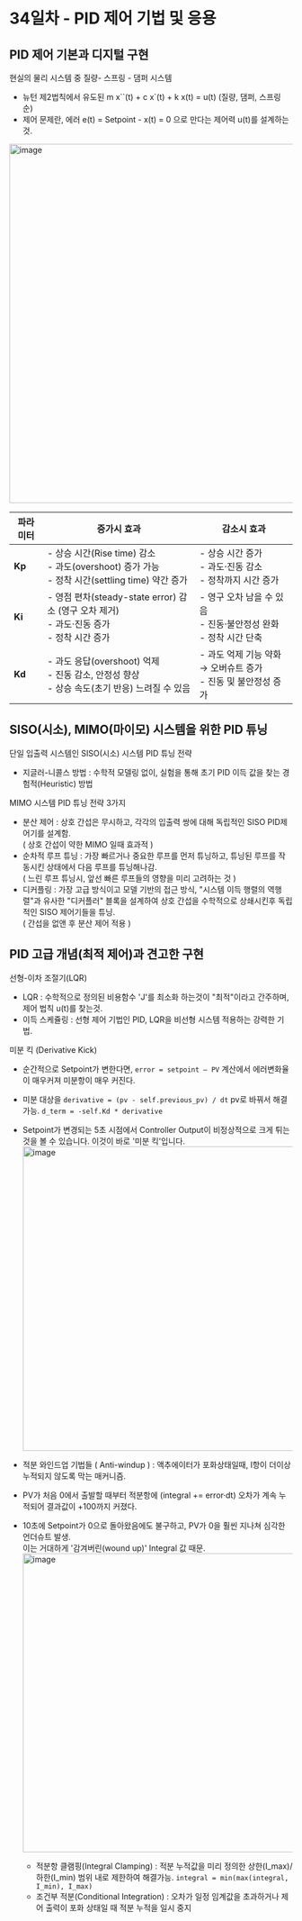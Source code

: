 # 34일차 - PID 제어 기법 및 응용

## PID 제어 기본과 디지털 구현
현실의 물리 시스템 중 질량- 스프링 - 댐퍼 시스템
- 뉴턴 제2법칙에서 유도된 m x``(t) + c x`(t) + k x(t) = u(t) (질량, 댐퍼, 스프링 순)
- 제어 문제란, 에러 e(t) = Setpoint - x(t) = 0 으로 만다는 제어력 u(t)를 설계하는 것.

<img width="1043" height="638" alt="image" src="https://github.com/user-attachments/assets/1def3da2-3c55-41eb-89ee-7f81da3d2cfb" />

| 파라미터   | 증가시 효과                                                                           | 감소시 효과                                          |
| ------ | -------------------------------------------------------------------------------- | ----------------------------------------------- |
| **Kp** | - 상승 시간(Rise time) 감소<br/>- 과도(overshoot) 증가 가능<br/>- 정착 시간(settling time) 약간 증가 | - 상승 시간 증가<br/>- 과도·진동 감소<br/>- 정착까지 시간 증가      |
| **Ki** | - 영점 편차(steady-state error) 감소 (영구 오차 제거)<br/>- 과도·진동 증가<br/>- 정착 시간 증가          | - 영구 오차 남을 수 있음<br/>- 진동·불안정성 완화<br/>- 정착 시간 단축 |
| **Kd** | - 과도 응답(overshoot) 억제<br/>- 진동 감소, 안정성 향상<br/>- 상승 속도(초기 반응) 느려질 수 있음            | - 과도 억제 기능 약화 → 오버슈트 증가<br/>- 진동 및 불안정성 증가      |

## SISO(시소), MIMO(마이모) 시스템을 위한 PID 튜닝
단일 입출력 시스템인 SISO(시소) 시스템 PID 튜닝 전략
- 지글러-니콜스 방법 : 수학적 모델링 없이, 실험을 통해 초기 PID 이득 값을 찾는 경험적(Heuristic) 방법

MIMO 시스템 PID 튜닝 전략 3가지
- 분산 제어 : 상호 간섭은 무시하고, 각각의 입출력 쌍에 대해 독립적인 SISO PID제어기를 설계함.<br> ( 상호 간섭이 약한 MIMO 일때 효과적 )
- 순차적 루프 튜닝 : 가장 빠르거나 중요한 루프를 먼저 튜닝하고, 튜닝된 루프를 작동시킨 상태에서 다음 루프를 튜닝해나감.<br> ( 느린 루프 튜닝시, 앞선 빠른 루프들의 영향을 미리 고려하는 것 )
- 디커플링 : 가장 고급 방식이고 모델 기반의 접근 방식, "시스템 이득 행렬의 역행렬"과 유사한 "디커플러" 블록을 설계하여 상호 간섭을 수학적으로 상쇄시킨후 독립적인 SISO 제어기들을 튜닝.<br> ( 간섭을 없앤 후 분산 제어 적용 )

## PID 고급 개념(최적 제어)과 견고한 구현
선형-이차 조절기(LQR)
- LQR : 수학적으로 정의된 비용함수 'J'를 최소화 하는것이 "최적"이라고 간주하며, 제어 법칙 u(t)를 찾는것.
- 이득 스케쥴링 : 선형 제어 기법인 PID, LQR을 비선형 시스템 적용하는 강력한 기법.

미분 킥 (Derivative Kick)
- 순간적으로 Setpoint가 변한다면, `error = setpoint – PV` 계산에서 에러변화율이 매우커져 미분항이 매우 커진다.
- 미분 대상을 `derivative = (pv - self.previous_pv) / dt` pv로 바꿔서 해결가능.
        `d_term = -self.Kd * derivative`
- Setpoint가 변경되는 5초 시점에서 Controller Output이 비정상적으로 크게 튀는 것을 볼 수 있습니다. 이것이 바로 '미분 킥'입니다.<br>
  <img width="1007" height="541" alt="image" src="https://github.com/user-attachments/assets/ffa8b40c-ff9e-4daf-b205-1f197daacaaf" />


- 적분 와인드업 기법들 ( Anti-windup ) : 액추에이터가 포화상태일때, I항이 더이상 누적되지 않도록 막는 매커니즘.
- PV가 처음 0에서 출발할 때부터 적분항에 (integral += error·dt) 오차가 계속 누적되어 결과값이 +100까지 커졌다.
- 10초에 Setpoint가 0으로 돌아왔음에도 불구하고, PV가 0을 훨씬 지나쳐 심각한 언더슈트 발생.<br> 이는 거대하게 '감겨버린(wound up)' Integral 값 때문.
  <img width="1022" height="531" alt="image" src="https://github.com/user-attachments/assets/f10a83a7-3902-4a03-bc60-c0fd1f5fc692" />

  - 적분항 클램핑(Integral Clamping) : 적분 누적값을 미리 정의한 상한(I_max)/하한(I_min) 범위 내로 제한하여 해결가능. `integral = min(max(integral, I_min), I_max)`
  - 조건부 적분(Conditional Integration)	: 오차가 일정 임계값을 초과하거나 제어 출력이 포화 상태일 때 적분 누적을 일시 중지
